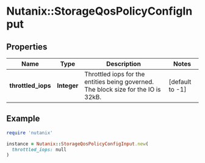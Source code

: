 # Nutanix::StorageQosPolicyConfigInput

## Properties

| Name | Type | Description | Notes |
| ---- | ---- | ----------- | ----- |
| **throttled_iops** | **Integer** | Throttled iops for the entities being governed. The block size for the IO is 32kB.  | [default to -1] |

## Example

```ruby
require 'nutanix'

instance = Nutanix::StorageQosPolicyConfigInput.new(
  throttled_iops: null
)
```

